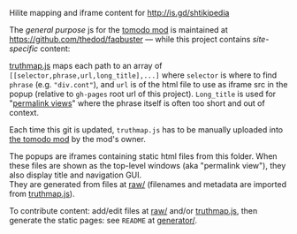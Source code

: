 Hilite mapping and iframe content for http://is.gd/shtikipedia

The *general purpose* js for the [tomodo mod](http://tomodo.com/m/6312/1099/)
is maintained at https://github.com/thedod/faqbuster 
&mdash; while this project contains *site-specific* content:

[truthmap.js](truthmap.js) maps each path to an array of `[[selector,phrase,url,long_title],...]`
where `selector` is where to find `phrase` (e.g. `"div.cont"`), and `url` is of the html file to use as iframe src in the popup
(relative to `gh-pages` root url of this project). `Long_title` is used for "[permalink views](what-you-agree-to.html)"
where the phrase itself is often too short and out of context.

Each time this git is updated, `truthmap.js` has to be manually uploaded into [the tomodo mod](http://tomodo.com/viewsource/1099/) by the mod's owner.

The popups are iframes containing static html files from this folder.
When these files are shown as the top-level windows (aka "permalink view"), they also display title and navigation GUI.  
They are generated from files at [raw/](raw/) (filenames and metadata are imported from [truthmap.js](truthmap.js)).

To contribute content: add/edit files at [raw/](raw/) and/or [truthmap.js](truthmap.js), then generate the static pages: see `README` at [generator/](generator/).

